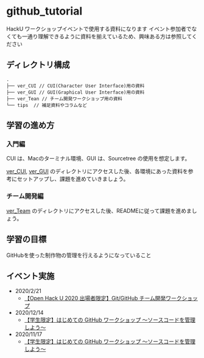 # github_tutorial
HackU ワークショップイベントで使用する資料になります
イベント参加者でなくても一通り理解できるように資料を揃えているため、興味ある方は参照してください

## ディレクトリ構成
```
.
├── ver_CUI // CUI(Character User Interface)用の資料
├── ver_GUI // GUI(Graphical User Interface)用の資料
├── ver_Tean // チーム開発ワークショップ用の資料
└── tips  // 補足資料やコラムなど 
```

## 学習の進め方

### 入門編

CUI は、Macのターミナル環境、GUI は、Sourcetree の使用を想定します。

[ver_CUI](./ver_CUI), [ver_GUI](./ver_GUI) のディレクトリにアクセスした後、各環境にあった資料を参考にセットアップし、課題を進めていきましょう。

### チーム開発編

[ver_Team](./ver_Team) のディレクトリにアクセスした後、READMEに従って課題を進めましょう。

## 学習の目標
GitHubを使った制作物の管理を行えるようになっていること

## イベント実施

* 2020/2/21
  * [【Open Hack U 2020 出場者限定】Git/GitHub チーム開発ワークショップ](https://hacku.connpass.com/event/201550/)
* 2020/12/14
  * [【学生限定】はじめての GitHub ワークショップ 〜ソースコードを管理しよう〜](https://hacku.connpass.com/event/197276/)
* 2020/11/17
  * [【学生限定】はじめての GitHub ワークショップ 〜ソースコードを管理しよう〜](https://hacku.connpass.com/event/192228/)
